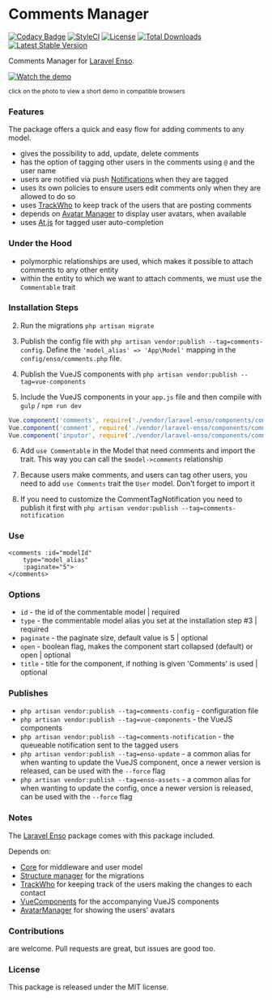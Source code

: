 <!--h-->
# Comments Manager

[![Codacy Badge](https://api.codacy.com/project/badge/Grade/d96ab52d782d46b9a94e00ea6059b34c)](https://www.codacy.com/app/laravel-enso/CommentsManager?utm_source=github.com&utm_medium=referral&utm_content=laravel-enso/CommentsManager&utm_campaign=badger)
[![StyleCI](https://styleci.io/repos/85583597/shield?branch=master)](https://styleci.io/repos/85583597)
[![License](https://poser.pugx.org/laravel-enso/commentsmanager/license)](https://https://packagist.org/packages/laravel-enso/commentsmanager)
[![Total Downloads](https://poser.pugx.org/laravel-enso/commentsmanager/downloads)](https://packagist.org/packages/laravel-enso/commentsmanager)
[![Latest Stable Version](https://poser.pugx.org/laravel-enso/commentsmanager/version)](https://packagist.org/packages/laravel-enso/commentsmanager)
<!--/h-->

Comments Manager for [Laravel Enso](https://github.com/laravel-enso/Enso).

[![Watch the demo](https://laravel-enso.github.io/commentsmanager/screenshots/Selection_018_thumb.png)](https://laravel-enso.github.io/commentsmanager/videos/demo_01.webm)

<sup>click on the photo to view a short demo in compatible browsers</sup>


### Features

The package offers a quick and easy flow for adding comments to any model.

- gives the possibility to add, update, delete comments
- has the option of tagging other users in the comments using `@` and the user name
- users are notified via push [Notifications](https://github.com/laravel-enso/Notifications) when they are tagged
- uses its own policies to ensure users edit comments only when they are allowed to do so
- uses [TrackWho](https://github.com/laravel-enso/TrackWho) to keep track of the users that are posting comments
- depends on [Avatar Manager](https://github.com/laravel-enso/AvatarManager) to display user avatars, when available
- uses [At.js](https://github.com/ichord/At.js) for tagged user auto-completion

### Under the Hood
- polymorphic relationships are used, which makes it possible to attach comments to any other entity
- within the entity to which we want to attach comments, we must use the `Commentable` trait

### Installation Steps

2. Run the migrations `php artisan migrate`

3. Publish the config file with `php artisan vendor:publish --tag=comments-config`. Define the `'model_alias' => 'App\Model'` mapping in the `config/enso/comments.php` file.

4. Publish the VueJS components with `php artisan vendor:publish --tag=vue-components`

5. Include the VueJS components in your `app.js` file and then compile with `gulp` / `npm run dev`

```js
Vue.component('comments', require('./vendor/laravel-enso/components/comments/Comments.vue'));
Vue.component('comment', require('./vendor/laravel-enso/components/comments/Comment.vue'));
Vue.component('inputor', require('./vendor/laravel-enso/components/comments/Inputor.vue'));
```

6. Add `use Commentable` in the Model that need comments and import the trait. This way you can call the `$model->comments` relationship

7. Because users make comments, and users can tag other users, you need to add `use Comments` trait the `User` model. Don't forget to import it

8. If you need to customize the CommentTagNotification you need to publish it first with `php artisan vendor:publish --tag=comments-notification`

### Use

```
<comments :id="modelId"
    type="model_alias"
    :paginate="5">
</comments>
```

### Options

- `id` - the id of the commentable model | required
- `type` - the commentable model alias you set at the installation step #3 | required
- `paginate` - the paginate size, default value is 5 | optional
- `open` - boolean flag, makes the component start collapsed (default) or open | optional
- `title` - title for the component, if nothing is given 'Comments' is used | optional

### Publishes
- `php artisan vendor:publish --tag=comments-config` - configuration file
- `php artisan vendor:publish --tag=vue-components` - the VueJS components
- `php artisan vendor:publish --tag=comments-notification` - the queueable notification sent to the tagged users
- `php artisan vendor:publish --tag=enso-update` - a common alias for when wanting to update the VueJS component,
once a newer version is released, can be used with the `--force` flag
- `php artisan vendor:publish --tag=enso-assets` - a common alias for when wanting to update the config,
once a newer version is released, can be used with the `--force` flag


### Notes

The [Laravel Enso](https://github.com/laravel-enso/Enso) package comes with this package included.

Depends on:
 - [Core](https://github.com/laravel-enso/Core) for middleware and user model 
 - [Structure manager](https://github.com/laravel-enso/StructureManager) for the migrations
 - [TrackWho](https://github.com/laravel-enso/TrackWho) for keeping track of the users making the changes to each contact
 - [VueComponents](https://github.com/laravel-enso/VueComponents) for the accompanying VueJS components
 - [AvatarManager](https://github.com/laravel-enso/AvatarManager) for showing the users' avatars
 


<!--h-->
### Contributions

are welcome. Pull requests are great, but issues are good too.

### License

This package is released under the MIT license.
<!--/h-->